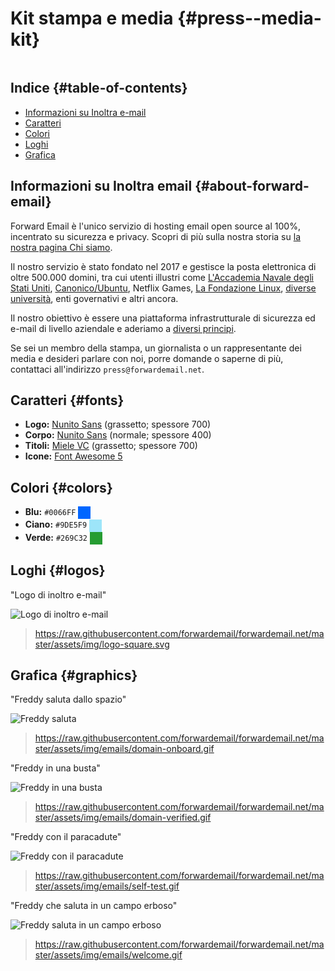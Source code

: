 # Kit stampa e media {#press--media-kit}

<img loading="lazy" src="/img/articles/press.webp" alt="" classe="arrotondato-lg" />

## Indice {#table-of-contents}

* [Informazioni su Inoltra e-mail](#about-forward-email)
* [Caratteri](#fonts)
* [Colori](#colors)
* [Loghi](#logos)
* [Grafica](#graphics)

## Informazioni su Inoltra email {#about-forward-email}

Forward Email è l'unico servizio di hosting email open source al 100%, incentrato su sicurezza e privacy. Scopri di più sulla nostra storia su [la nostra pagina Chi siamo](/about).

Il nostro servizio è stato fondato nel 2017 e gestisce la posta elettronica di oltre 500.000 domini, tra cui utenti illustri come [L'Accademia Navale degli Stati Uniti](/blog/docs/federal-government-email-service-section-889-compliant), [Canonico/Ubuntu](/blog/docs/canonical-ubuntu-email-enterprise-case-study), Netflix Games, [La Fondazione Linux](/blog/docs/linux-foundation-email-enterprise-case-study), [diverse università](/blog/docs/alumni-email-forwarding-university-case-study), enti governativi e altri ancora.

Il nostro obiettivo è essere una piattaforma infrastrutturale di sicurezza ed e-mail di livello aziendale e aderiamo a [diversi principi](https://forwardemail.net/blog/docs/best-quantum-safe-encrypted-email-service#principles).

Se sei un membro della stampa, un giornalista o un rappresentante dei media e desideri parlare con noi, porre domande o saperne di più, contattaci all'indirizzo `press@forwardemail.net`.

## Caratteri {#fonts}

* **Logo:** [Nunito Sans](https://fonts.google.com/specimen/Nunito+Sans) (grassetto; spessore 700)
* **Corpo:** [Nunito Sans](https://fonts.google.com/specimen/Nunito+Sans) (normale; spessore 400)
* **Titoli:** [Miele VC](https://verycoolstudio.com/typefaces/honey) (grassetto; spessore 700)
* **Icone:** [Font Awesome 5](https://fontawesome.com/)

## Colori {#colors}

* **Blu:** `#0066FF` <span style="vertical-align:middle;display:inline-block;padding:10px;background:#0066FF;"></span>
* **Ciano:** `#9DE5F9` <span style="vertical-align:middle;display:inline-block;padding:10px;background:#9DE5F9;"></span>
* **Verde:** `#269C32` <span style="vertical-align:middle;display:inline-block;padding:10px;background:#269C32;"></span>

## Loghi {#logos}

"Logo di inoltro e-mail"

![Logo di inoltro e-mail](https://raw.githubusercontent.com/forwardemail/forwardemail.net/master/assets/img/logo-square.svg)

> <https://raw.githubusercontent.com/forwardemail/forwardemail.net/master/assets/img/logo-square.svg>

## Grafica {#graphics}

"Freddy saluta dallo spazio"

![Freddy saluta](https://raw.githubusercontent.com/forwardemail/forwardemail.net/master/assets/img/emails/domain-onboard.gif)

> <https://raw.githubusercontent.com/forwardemail/forwardemail.net/master/assets/img/emails/domain-onboard.gif>

"Freddy in una busta"

![Freddy in una busta](https://raw.githubusercontent.com/forwardemail/forwardemail.net/master/assets/img/emails/domain-verified.gif)

> <https://raw.githubusercontent.com/forwardemail/forwardemail.net/master/assets/img/emails/domain-verified.gif>

"Freddy con il paracadute"

![Freddy con il paracadute](https://raw.githubusercontent.com/forwardemail/forwardemail.net/master/assets/img/emails/self-test.gif)

> <https://raw.githubusercontent.com/forwardemail/forwardemail.net/master/assets/img/emails/self-test.gif>

"Freddy che saluta in un campo erboso"

![Freddy saluta in un campo erboso](https://raw.githubusercontent.com/forwardemail/forwardemail.net/master/assets/img/emails/welcome.gif)

> <https://raw.githubusercontent.com/forwardemail/forwardemail.net/master/assets/img/emails/welcome.gif>